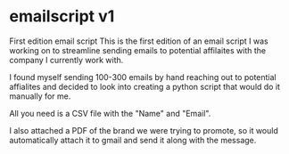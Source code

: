 # emailscript v1
First edition email script
This is the first edition of an email script I was working on to streamline sending emails to potential affilaites with the company I currently work with.

I found myself sending 100-300 emails by hand reaching out to potential affialites and decided to look into creating a python script that would do it manually for me.

All you need is a CSV file with the "Name" and "Email".

I also attached a PDF of the brand we were trying to promote, so it would automatically attach it to gmail and send it along with the message.
